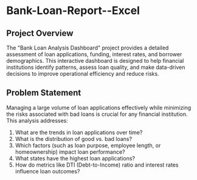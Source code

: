 # Bank-Loan-Report--Excel
## Project Overview
The "Bank Loan Analysis Dashboard" project provides a detailed assessment of loan applications, funding, interest rates, and borrower demographics. This interactive dashboard is designed to help financial institutions identify patterns, assess loan quality, and make data-driven decisions to improve operational efficiency and reduce risks.
## Problem Statement
Managing a large volume of loan applications effectively while minimizing the risks associated with bad loans is crucial for any financial institution. This analysis addresses:

1. What are the trends in loan applications over time?
2. What is the distribution of good vs. bad loans?
3. Which factors (such as loan purpose, employee length, or homeownership) impact loan performance?
4. What states have the highest loan applications?
5. How do metrics like DTI (Debt-to-Income) ratio and interest rates influence loan outcomes?
